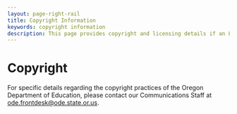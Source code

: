 ```yaml
---
layout: page-right-rail
title: Copyright Information
keywords: copyright information
description: This page provides copyright and licensing details if an LEA or school would like permission to reuse the information presented on this site.
---
```


# Copyright

For specific details regarding the copyright practices of the Oregon Department of Education, please contact our Communications Staff at [ode.frontdesk@ode.state.or.us](mailto:ode.frontdesk@ode.state.or.us).
